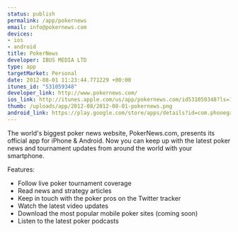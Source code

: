 ```yaml
--- 
status: publish
permalink: /app/pokernews
email: info@pokernews.com
devices: 
- ios
- android
title: PokerNews
developer: IBUS MEDIA LTD
type: app
targetMarket: Personal
date: 2012-08-01 11:23:44.771229 +00:00
itunes_id: "531059348"
developer_link: http://www.pokernews.com/
ios_link: http://itunes.apple.com/us/app/pokernews.com/id531059348?ls=1%26mt=8
thumb: /uploads/app/2012-08/2012-08-01-pokernews.png
android_link: https://play.google.com/store/apps/details?id=com.phonegap.pokernews
---
```


The world's biggest poker news website, PokerNews.com, presents its official app for iPhone & Android. Now you can keep up with the latest poker news and tournament updates from around the world with your smartphone.

Features: 

- Follow live poker tournament coverage
- Read news and strategy articles 
- Keep in touch with the poker pros on the Twitter tracker
- Watch the latest video updates 
- Download the most popular mobile poker sites (coming soon)
- Listen to the latest poker podcasts
